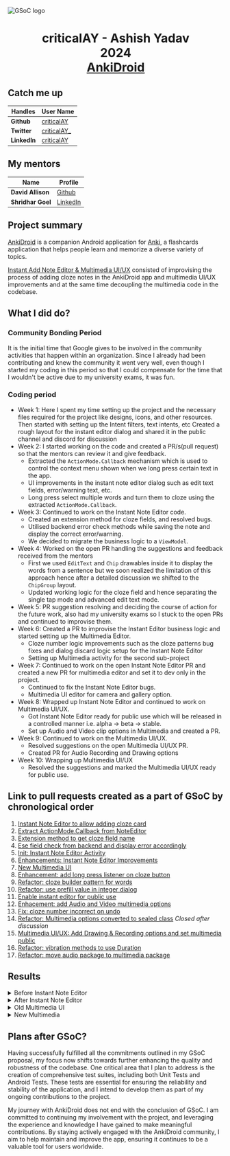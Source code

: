![GSoC logo](https://developers.google.com/open-source/gsoc/resources/downloads/GSoC-logo-horizontal.svg)

<h1 align="center">criticalAY - Ashish Yadav<br>2024 <br> 
  <a href="[AnkiDroid](https://github.com/ankidroid/Anki-Android)">AnkiDroid</a> </h1>

## Catch me up
| Handles | User Name |
| --- | --- |
| **Github** | [criticalAY](http://github.com/criticalAY) |
| **Twitter**  | [criticalAY_](https://x.com/criticalAY_) |
| **LinkedIn**  | [criticalAY](https://www.linkedin.com/in/criticalay/) |

## My mentors
| Name | Profile |
| --- | --- |
| **David Allison** | [Github](https://github.com/david-allison) |
| **Shridhar Goel**  | [LinkedIn](https://www.linkedin.com/in/shridhargoel/_) |

## Project summary

[AnkiDroid](https://github.com/ankidroid/Anki-Android) is a companion Android application for [Anki](https://github.com/ankitects/anki), a 
flashcards application that helps people learn and memorize a diverse variety of topics. 

[Instant Add Note Editor & Multimedia UI/UX](https://summerofcode.withgoogle.com/programs/2024/projects/HHr5HsjN) consisted of
improvising the process of adding cloze notes in the AnkiDroid app and multimedia UI/UX improvements and at the same time decoupling the 
multimedia code in the codebase.

## What I did do?

### Community Bonding Period
It is the initial time that Google gives to be involved in the community activities that happen within an organization. 
Since I already had been contributing and knew the community it went very well, even though I started my coding in this 
period so that I could compensate for the time that I wouldn't be active due to my university exams, it was fun.

### Coding period
 - Week 1: Here I spent my time setting up the project and the necessary files required for the project like designs, icons, and other resources. Then started with setting up the Intent filters, text intents, etc
Created a rough layout for the instant editor dialog and shared it in the public channel and discord for discussion 
- Week 2: I started working on the code and created a PR/s(pull request) so that the mentors can review it and give feedback.
  * Extracted the `ActionMode.Callback` mechanism which is used to control the context menu shown when we long press certain text in the app.
  * UI improvements in the instant note editor dialog such as edit text fields, error/warning text, etc.
  * Long press select multiple words and turn them to cloze using the extracted `ActionMode.Callback`.
- Week 3: Continued to work on the Instant Note Editor code.
  * Created an extension method for cloze fields, and resolved bugs.
  * Utilised backend error check methods while saving the note and display the correct error/warning.
  * We decided to migrate the business logic to a `ViewModel`.
- Week 4: Worked on the open PR handling the suggestions and feedback received from the mentors
  * First we used `EditText` and `Chip` drawables inside it to display the words from a sentence but we soon realized the limitation of this approach hence after a detailed discussion we shifted to the `ChipGroup` layout.
  * Updated working logic for the cloze field and hence separating the single tap mode and advanced edit text mode. 
- Week 5: PR suggestion resolving and deciding the course of action for the future work, also had my university exams so I stuck to the open PRs and continued to improvise them.
- Week 6: Created a PR to improvise the Instant Editor business logic and started setting up the Multimedia Editor.
  * Cloze number logic improvements such as the cloze patterns bug fixes and dialog discard logic setup for the Instant Note Editor
  * Setting up Multimedia activity for the second sub-project
- Week 7: Continued to work on the open Instant Note Editor PR and created a new PR for multimedia editor and set it to dev only in the project.
  * Continued to fix the Instant Note Editor bugs.
  * Multimedia UI editor for camera and gallery option.
- Week 8: Wrapped up Instant Note Editor and continued to work on Multimedia UI/UX.
  * Got Instant Note Editor ready for public use which will be released in a controlled manner i.e. alpha -> beta -> stable.
  * Set up Audio and Video clip options in Multimedia and created a PR.
- Week 9: Continued to work on the Multimedia UI/UX.
  * Resolved suggestions on the open Multimedia UI/UX PR.
  * Created PR for Audio Recording and Drawing options
- Week 10: Wrapping up Multimedia UI/UX
  * Resolved the suggestions and marked the Multimedia UI/UX ready for public use.


## Link to pull requests created as a part of GSoC by chronological order
 1. [Instant Note Editor to allow adding cloze card](https://github.com/ankidroid/Anki-Android/pull/16393)
 2. [Extract ActionMode.Callback from NoteEditor](https://github.com/ankidroid/Anki-Android/pull/16401)
 3. [Extension method to get cloze field name](https://github.com/ankidroid/Anki-Android/pull/16424)
 4. [Ese field check from backend and display error accordingly](https://github.com/ankidroid/Anki-Android/pull/16432)
 5. [Init: Instant Note Editor Activity](https://github.com/ankidroid/Anki-Android/pull/16497)
 6. [Enhancements: Instant Note Editor Improvements](https://github.com/ankidroid/Anki-Android/pull/16534)
 7. [New Multimedia UI](https://github.com/ankidroid/Anki-Android/pull/16673)
 8. [Enhancement: add long press listener on cloze button ](https://github.com/ankidroid/Anki-Android/pull/16735)
 9. [Refactor: cloze builder pattern for words](https://github.com/ankidroid/Anki-Android/pull/16736)
 10. [Refactor: use prefill value in integer dialog](https://github.com/ankidroid/Anki-Android/pull/16745)
 11. [Enable instant editor for public use](https://github.com/ankidroid/Anki-Android/pull/16760)
 12. [Enhacement: add Audio and Video multimedia options](https://github.com/ankidroid/Anki-Android/pull/16769)
 13. [Fix: cloze number incorrect on undo](https://github.com/ankidroid/Anki-Android/pull/16779)
 14. [Refactor: Multimedia options converted to sealed class](https://github.com/ankidroid/Anki-Android/pull/16796) *Closed after discussion*
 15. [Multimedia UI/UX: Add Drawing & Recording options and set multimedia public](https://github.com/ankidroid/Anki-Android/pull/16798)
 16. [Refactor: vibration methods to use Duration](https://github.com/ankidroid/Anki-Android/pull/16803)
 17. [Refactor: move audio package to multimedia package ](https://github.com/ankidroid/Anki-Android/pull/16816)

## Results

<details><summary>Before Instant Note Editor</summary>
  User had to copy and past the text in app and then create a cloze note or share the copied text to AnkiDroid will
  opened the NoteEditor Screen: 
 <p align="center">
    <img alt="" src="media/legacy-editor.png" width="30%" height="30%">
</p>
</details>

<details><summary>After Instant Note Editor</summary>
 User can select, and share selected text to AnkiDroid `Instant Note` will help them to create cloze notes without actually opening the app:
  <p align="center">
 <img alt="" src="media/cloze-editor.png" width="30%" height="30%">   
<img alt="" src="media/clozed-words.png" width="30%" height="30%">
    <img alt="" src="media/advance-edit.png" width="30%" height="30%">
</p>
</details>

<details><summary>Old Multimedia UI</summary>
 <p align="center">
    <img alt="" src="media/mm_o.png" width="30%" height="30%">
    <img alt="" src="media/mm_oi.png" width="30%" height="30%">
</p>
</details>

<details><summary>New Multimedia</summary>
 <p align="center">
    <img alt="" src="media/mm_b.png" width="30%" height="30%">
    <img alt="" src="media/mm_i.png" width="30%" height="30%">
</p>
</details>


## Plans after GSoC?
Having successfully fulfilled all the commitments outlined in my GSoC proposal, my focus now shifts towards further enhancing the quality and robustness of the codebase. One critical area that I plan to address is the creation of comprehensive test suites, including both Unit Tests and Android Tests. These tests are essential for ensuring the reliability and stability of the application, and I intend to develop them as part of my ongoing contributions to the project.

My journey with AnkiDroid does not end with the conclusion of GSoC. I am committed to continuing my involvement with the project, and leveraging the experience and knowledge I have gained to make meaningful contributions. By staying actively engaged with the AnkiDroid community, I aim to help maintain and improve the app, ensuring it continues to be a valuable tool for users worldwide.


